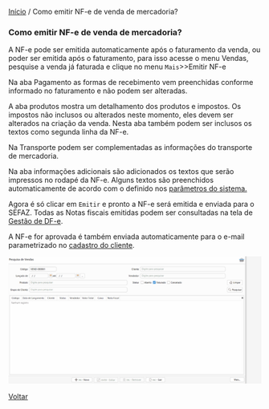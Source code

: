 [Início](index.md) / Como emitir NF-e de venda de mercadoria?

### Como emitir NF-e de venda de mercadoria?



A NF-e pode ser emitida automaticamente após o faturamento da venda, ou poder ser emitida após o faturamento, para isso acesse o menu Vendas, pesquise a venda já faturada e clique no menu `Mais`>>Emitir NF-e

Na aba Pagamento as formas de recebimento vem preenchidas conforme informado no faturamento e não podem ser alteradas. 

A aba produtos mostra um detalhamento dos produtos e impostos. Os impostos não inclusos ou alterados neste momento, eles devem ser alterados na criação da venda. Nesta aba também podem ser inclusos os textos como segunda linha da NF-e.

Na  Transporte podem ser complementadas as informações do transporte de mercadoria.

Na aba informações adicionais  são adicionados os textos que serão impressos no rodapé da NF-e. Alguns textos são preenchidos automaticamente de acordo com o definido nos [parâmetros do sistema.](sistema_parametrizacao.md) 

Agora é só clicar em `Emitir` e pronto a NF-e será emitida e enviada para o SEFAZ. Todas as Notas fiscais emitidas podem ser consultadas na tela de [Gestão de DF-e](gestao_fiscal_gestao_dfe.md).

A NF-e for aprovada é também enviada automaticamente para o e-mail parametrizado no [cadastro do cliente](vendas_cliente.md).



![](images/como_fazer_faturar__venda_nfe.gif)





[Voltar](index.md)

